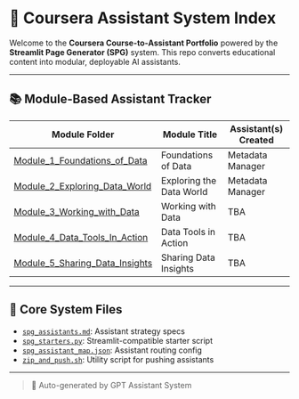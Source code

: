 # 🚀 Coursera Assistant System Index

Welcome to the **Coursera Course-to-Assistant Portfolio** powered by the **Streamlit Page Generator (SPG)** system. This repo converts educational content into modular, deployable AI assistants.

---

## 📚 Module-Based Assistant Tracker

| Module Folder | Module Title | Assistant(s) Created |
|---------------|--------------|-----------------------|
| [Module_1_Foundations_of_Data](./Module_1_Foundations_of_Data) | Foundations of Data | Metadata Manager |
| [Module_2_Exploring_Data_World](./Module_2_Exploring_Data_World) | Exploring the Data World | Metadata Manager |
| [Module_3_Working_with_Data](./Module_3_Working_with_Data) | Working with Data | TBA |
| [Module_4_Data_Tools_In_Action](./Module_4_Data_Tools_In_Action) | Data Tools in Action | TBA |
| [Module_5_Sharing_Data_Insights](./Module_5_Sharing_Data_Insights) | Sharing Data Insights | TBA |


---

## 🧩 Core System Files

- [`spg_assistants.md`](./spg_assistants.md): Assistant strategy specs
- [`spg_starters.py`](./spg_starters.py): Streamlit-compatible starter script
- [`spg_assistant_map.json`](./spg_assistant_map.json): Assistant routing config
- [`zip_and_push.sh`](./zip_and_push.sh): Utility script for pushing assistants

---

> 🧠 Auto-generated by GPT Assistant System
